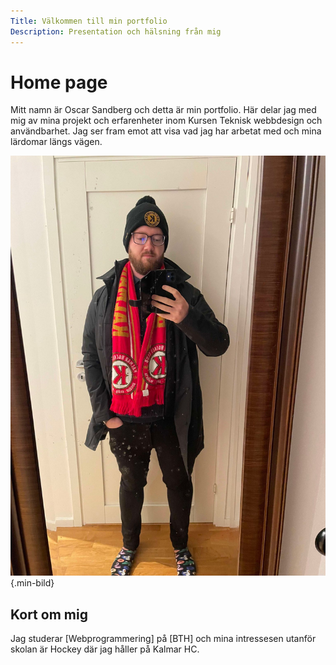```yaml
---
Title: Välkommen till min portfolio
Description: Presentation och hälsning från mig
---
```


Home page
==========================

Mitt namn är Oscar Sandberg och detta är min portfolio. Här delar jag med mig av mina projekt och erfarenheter inom Kursen Teknisk webbdesign och användbarhet. Jag ser fram emot att visa vad jag har arbetat med och mina lärdomar längs vägen.

![En bild som representerar mig](assets/img/min-bild.jpg){.min-bild}

## Kort om mig
Jag studerar [Webprogrammering] på [BTH] och mina intressesen utanför skolan är Hockey där jag håller på Kalmar HC.
